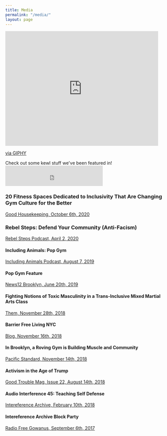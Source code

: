 ```yaml
---
title: Media
permalink: "/media/"
layout: page
---
```


<iframe src="https://giphy.com/embed/SAMnPt3h8rjAQ" width="480" height="360" frameBorder="0" class="giphy-embed" allowFullScreen></iframe><p><a href="https://giphy.com/gifs/jem-and-the-holograms-SAMnPt3h8rjAQ">via GIPHY</a></p>
Check out some kewl stuff we've been featured in!

<iframe src="https://withfriends.co/pop_gym/embed/raw:kind=Join" width="306" height="64" frameborder="0"></iframe>

### 20 Fitness Spaces Dedicated to Inclusivity That Are Changing Gym Culture for the Better
[Good Housekeeping, October 6th, 2020](https://www.goodhousekeeping.com/health/fitness/g34205494/inclusive-gyms-fitness-spaces/)

### Rebel Steps: Defend Your Community (Anti-Facism)
[Rebel Steps Podcast, April 2, 2020](https://rebelsteps.com/episodes/s2e6-defend-your-community.html)

#### Including Animals: Pop Gym
[Including Animals Podcast, August 7, 2019](https://includinganimals.libsyn.com/pop-gym)

#### Pop Gym Feature
[News12 Brooklyn, June 20th, 2019](https://vimeo.com/345048066)

#### Fighting Notions of Toxic Masculinity in a Trans-Inclusive Mixed Martial Arts Class
[Them, November 28th, 2018](https://www.them.us/story/mma-class-trans-inclusive)

#### Barrier Free Living NYC
[Blog, November 16th, 2018](https://www.bflnyc.org/popgym-self-defense-workshop-at-barrier-free-livings-freedom-house-domestic-violence-shelter/)

#### In Brooklyn, a Roving Gym is Building Muscle and Community 
[Pacific Standard, November 14th, 2018](https://psmag.com/social-justice/in-brooklyn-a-roving-gym-is-building-muscle-and-community)

#### Activism in the Age of Trump
[Good Trouble Mag, Issue 22, August 14th, 2018](/assets/gtmarticle.jpg)

#### Audio Interference 45: Teaching Self Defense
[Intereference Archive, February 10th, 2018](https://interferencearchive.org/audio-interference-45-teaching-self-defense/)

#### Intereference Archive Block Party
[Radio Free Gowanus, September 6th, 2017](https://www.dropbox.com/s/6pq4iiapa5qov13/RFG%20IA%20Block%20Party%20Edits_POP%20GYM.mp3?dl=0)
